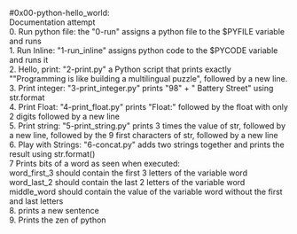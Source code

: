#0x00-python-hello_world: <br />Documentation attempt<br />
0. Run python file:
the "0-run" assigns a python file to the $PYFILE variable and runs<br />1. Run Inline:
"1-run_inline" assigns python code to the $PYCODE  variable and runs it<br />2. Hello, print:
"2-print.py"  a Python script
that prints exactly "\"Programming is like building a multilingual puzzle",
followed by a new line.<br />3. Print integer:
"3-print_integer.py" prints "98" + " Battery Street"
using str.format<br />4. Print Float:
"4-print_float.py" prints "Float:" followed by the float with only 2 digits
followed by a new line<br />5. Print string:
"5-print_string.py" prints 3 times the value of str,
followed by a new line, followed by the 9 first characters of str,
followed by a new line<br />6. Play with Strings:
"6-concat.py" adds two strings together and prints the result
using str.format()<br />7 Prints bits of a word as seen when executed:
<br />word_first_3 should contain the first 3 letters of the variable word
<br />word_last_2 should contain the last 2 letters of the variable word
<br />middle_word should contain the value of the variable word without the first and
last letters<br /> 8. prints a new sentence<br />9. Prints the zen of python
